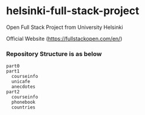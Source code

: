 # helsinki-full-stack-project
Open Full Stack Project from University Helsinki

Official Website (https://fullstackopen.com/en/)

### Repository Structure is as below
```
part0
part1
  courseinfo
  unicafe
  anecdotes
part2
  courseinfo
  phonebook
  countries
```
